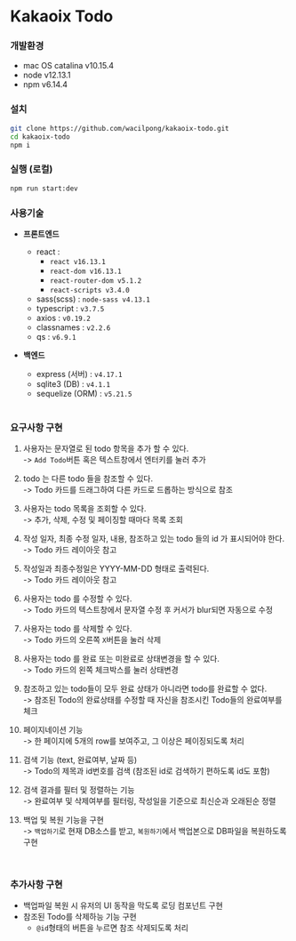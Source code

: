 # Kakaoix Todo

### 개발환경

- mac OS catalina v10.15.4
- node v12.13.1
- npm v6.14.4

### 설치

```sh
git clone https://github.com/wacilpong/kakaoix-todo.git
cd kakaoix-todo
npm i
```

### 실행 (로컬)

```sh
npm run start:dev
```

### 사용기술

- **프론트엔드**

  - react :
    - `react v16.13.1`
    - `react-dom v16.13.1`
    - `react-router-dom v5.1.2`
    - `react-scripts v3.4.0`
  - sass(scss) : `node-sass v4.13.1`
  - typescript : `v3.7.5`
  - axios : `v0.19.2`
  - classnames : `v2.2.6`
  - qs : `v6.9.1`

- **백엔드**

  - express (서버) : `v4.17.1`
  - sqlite3 (DB) : `v4.1.1`
  - sequelize (ORM) : `v5.21.5`

  <br />

### 요구사항 구현

1. 사용자는 문자열로 된 todo 항목을 추가 할 수 있다.<br />
   -> `Add Todo`버튼 혹은 텍스트창에서 엔터키를 눌러 추가

2. todo 는 다른 todo 들을 참조할 수 있다.<br />
   -> Todo 카드를 드래그하여 다른 카드로 드롭하는 방식으로 참조

3. 사용자는 todo 목록을 조회할 수 있다.<br />
   -> 추가, 삭제, 수정 및 페이징할 때마다 목록 조회

4. 작성 일자, 최종 수정 일자, 내용, 참조하고 있는 todo 들의 id 가 표시되어야 한다.<br />
   -> Todo 카드 레이아웃 참고

5. 작성일과 최종수정일은 YYYY-MM-DD 형태로 출력된다.<br />
   -> Todo 카드 레이아웃 참고

6. 사용자는 todo 를 수정할 수 있다.<br />
   -> Todo 카드의 텍스트창에서 문자열 수정 후 커서가 blur되면 자동으로 수정

7. 사용자는 todo 를 삭제할 수 있다.<br />
   -> Todo 카드의 오른쪽 `X`버튼을 눌러 삭제

8. 사용자는 todo 를 완료 또는 미완료로 상태변경을 할 수 있다.<br />
   -> Todo 카드의 왼쪽 체크박스를 눌러 상태변경

9. 참조하고 있는 todo들이 모두 완료 상태가 아니라면 todo를 완료할 수 없다.<br />
   -> 참조된 Todo의 완료상태를 수정할 때 자신을 참조시킨 Todo들의 완료여부를 체크

10. 페이지네이션 기능<br />
    -> 한 페이지에 5개의 row를 보여주고, 그 이상은 페이징되도록 처리

11. 검색 기능 (text, 완료여부, 날짜 등)<br />
    -> Todo의 제목과 id번호를 검색 (참조된 id로 검색하기 편하도록 id도 포함)

12. 검색 결과를 필터 및 정렬하는 기능<br />
    -> 완료여부 및 삭제여부를 필터링, 작성일을 기준으로 최신순과 오래된순 정렬

13. 백업 및 복원 기능을 구현<br />
    -> `백업하기`로 현재 DB소스를 받고, `복원하기`에서 백업본으로 DB파일을 복원하도록 구현<br />

<br />

### 추가사항 구현

- 백업파일 복원 시 유저의 UI 동작을 막도록 로딩 컴포넌트 구현
- 참조된 Todo를 삭제하능 기능 구현
  - `@id`형태의 버튼을 누르면 참조 삭제되도록 처리
